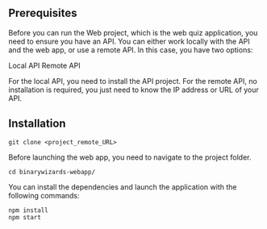## Prerequisites
Before you can run the Web project, which is the web quiz application, you need to ensure you have an API.
You can either work locally with the API and the web app, or use a remote API.
In this case, you have two options:

Local API
Remote API

For the local API, you need to install the API project.
For the remote API, no installation is required, you just need to know the IP address or URL of your API.

## Installation
```
git clone <project_remote_URL>
```

Before launching the web app, you need to navigate to the project folder.
```
cd binarywizards-webapp/
```
You can install the dependencies and launch the application with the following commands:
```
npm install
npm start
```


